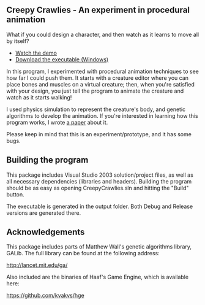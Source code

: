 ## Creepy Crawlies - An experiment in procedural animation

What if you could design a character, and then watch as it learns to move all by
itself?

* [Watch the demo](https://youtu.be/_v9_hTSOHN4)
* [Download the executable (Windows)](https://pedroluchini.github.io/creepycrawlies/CreepyCrawlies_bin.zip)

In this program, I experimented with procedural animation techniques to see how
far I could push them. It starts with a creature editor where you can place
bones and muscles on a virtual creature; then, when you're satisfied with your
design, you just tell the program to animate the creature and watch as it starts
walking!

I used physics simulation to represent the creature's body, and genetic
algorithms to develop the animation. If you're interested in learning how this
program works, I wrote [a paper](https://pedroluchini.github.io/creepycrawlies/PedroLuchini_ProceduralAnimation.pdf)
about it.

Please keep in mind that this is an experiment/prototype, and it has some bugs.

## Building the program

This package includes Visual Studio 2003 solution/project files, as well as all
necessary dependencies (libraries and headers). Building the program should be
as easy as opening CreepyCrawlies.sln and hitting the "Build" button.

The executable is generated in the output folder. Both Debug and Release
versions are generated there. 

## Acknowledgements

This package includes parts of Matthew Wall's genetic algorithms library, GALib.
The full library can be found at the following address:

http://lancet.mit.edu/ga/

Also included are the binaries of Haaf's Game Engine, which is available here:

https://github.com/kvakvs/hge
